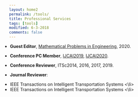 ```yaml
---
layout: home2
permalink: /tools/
title: Professional Services
tags: [tools]
modified: 6-3-2018
comments: false
---
```


<ul style="padding-left:3px;">

<li>	    
<p>
<b>Guest Editor</b>, <a href="https://ieeexplore.ieee.org/document/8952783" target="_blank"> Mathematical Problems in Engineering</a>, 2020.
</p>	    
</li>
	    
<li>	    
<p>
<b>Conference PC Member</b>, <a href="https://ieeexplore.ieee.org/document/8952783" target="_blank"> IJCAI2019</a>, <a href="https://ieeexplore.ieee.org/document/8952783" target="_blank"> IJCAI2020</a>.
</p>	    
</li>

<li>	    
<p>
<b>Conference Reviewer</b>, ITSc2014, 2016, 2017, 2019.
</p>	    
</li>

<li>	    
<p>
<b>Journal Reviewer</b>:
	<li> IEEE Transactions on Intelligent Transportation Systems
	<\li>
	<li> IEEE Transactions on Intelligent Transportation Systems
	<\li>
</p>	    
</li>

</ul>

